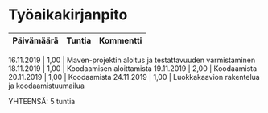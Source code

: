 ﻿# Työaikakirjanpito

Päivämäärä | Tuntia | Kommentti
------------ | ------------- | -------------

16.11.2019 | 1,00 | Maven-projektin aloitus ja testattavuuden varmistaminen
18.11.2019 | 1,00 | Koodaamisen aloittamista
19.11.2019 | 2,00 | Koodaamista
20.11.2019 | 1,00 | Koodaamista
24.11.2019 | 1,00 | Luokkakaavion rakentelua ja koodaamistuumailua

YHTEENSÄ: 5 tuntia
